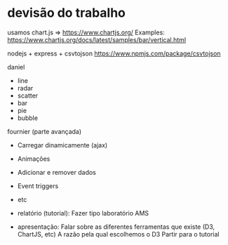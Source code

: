 # devisão do trabalho
usamos chart.js => https://www.chartjs.org/
Examples: https://www.chartjs.org/docs/latest/samples/bar/vertical.html

nodejs + express + csvtojson
https://www.npmjs.com/package/csvtojson

daniel
- line
- radar
- scatter
- bar
- pie
- bubble

fournier (parte avançada)
- Carregar dinamicamente (ajax)
- Animações
- Adicionar e remover dados
- Event triggers
- etc

- relatório (tutorial): Fazer tipo laboratório AMS
- apresentação:
  Falar sobre as diferentes ferramentas que existe (D3, ChartJS, etc)
  A razão pela qual escolhemos o D3
  Partir para o tutorial